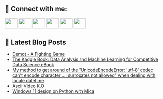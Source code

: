 ## 🔎 Connect with me:
[<img height="32" width="40" src="https://cdn.jsdelivr.net/npm/simple-icons@v5/icons/telegram.svg" />](https://t.me/bullbesh)
[<img height="32" width="40" src="https://cdn.jsdelivr.net/npm/simple-icons@v5/icons/vk.svg" />](https://vk.com/bullbesh)
[<img height="32" width="40" src="https://cdn.jsdelivr.net/npm/simple-icons@v5/icons/twitter.svg" />](https://twitter.com/bullbesh1)
[<img height="32" width="40" src="https://cdn.jsdelivr.net/npm/simple-icons@v5/icons/instagram.svg" />](https://www.instagram.com/bullbesh)
[<img height="32" width="40" src="https://cdn.jsdelivr.net/npm/simple-icons@v5/icons/reddit.svg" />](https://www.reddit.com/user/bullbesh)
[<img height="32" width="40" src="https://cdn.jsdelivr.net/npm/simple-icons@v5/icons/youtube.svg" />](https://www.youtube.com/channel/UCtfjRs6uzgq5mfm8S06WTcg)

## 📕 Latest Blog Posts
<!-- BLOG-POST-LIST:START -->
- [Demot - A Fighting Game](https://www.reddit.com/r/Python/comments/uq6znm/demot_a_fighting_game/)
- [The Kaggle Book: Data Analysis and Machine Learning for Competitive Data Science eBook](https://www.reddit.com/r/Python/comments/uq6o3e/the_kaggle_book_data_analysis_and_machine/)
- [My method to get around of the &quot;UnicodeEncodeError: &#39;utf-8&#39; codec can&#39;t encode character ...: surrogates not allowed&quot; when dealing with locale datetime](https://www.reddit.com/r/Python/comments/uq5pjw/my_method_to_get_around_of_the_unicodeencodeerror/)
- [Ascii Video K.O](https://www.reddit.com/r/Python/comments/uq3z36/ascii_video_ko/)
- [Windows 11 design on Python with Mica](https://www.reddit.com/r/Python/comments/uq38ei/windows_11_design_on_python_with_mica/)
<!-- BLOG-POST-LIST:END -->
